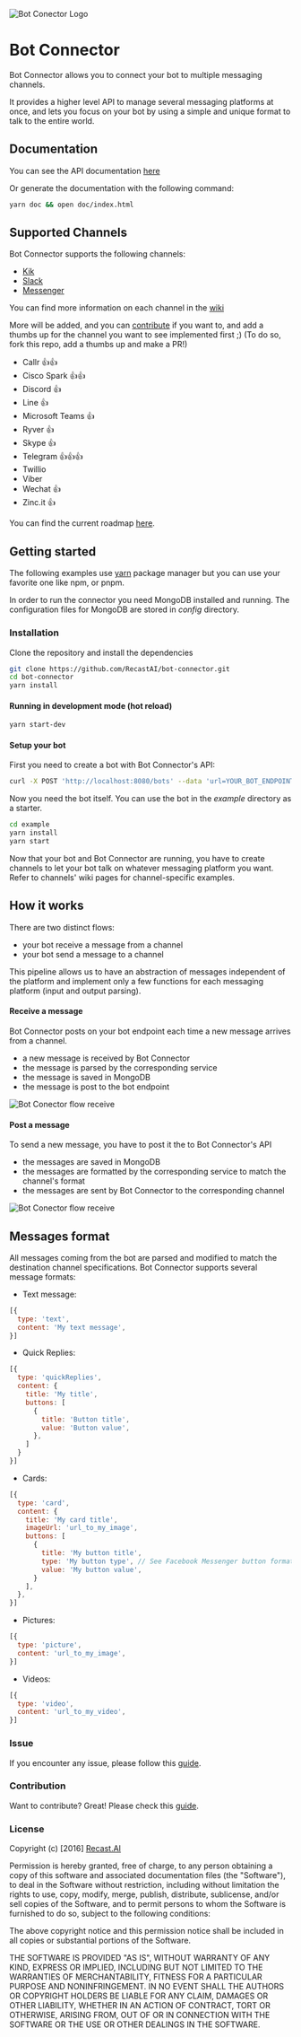 ![Bot Conector Logo](https://cdn.recast.ai/bot-connector/bot-connector-logo.png)

# Bot Connector

Bot Connector allows you to connect your bot to multiple messaging channels.

It provides a higher level API to manage several messaging platforms at once, and lets you focus on your bot by using a simple and unique format to talk to the entire world.

## Documentation

You can see the API documentation [here](https://recastai.github.io/bot-connector/)

Or generate the documentation with the following command:
```bash
yarn doc && open doc/index.html
```

## Supported Channels

Bot Connector supports the following channels:
* [Kik](https://github.com/RecastAI/bot-connector/wiki/Channel---Kik)
* [Slack](https://github.com/RecastAI/bot-connector/wiki/Channel---Slack)
* [Messenger](https://github.com/RecastAI/bot-connector/wiki/Channel---Messenger)

You can find more information on each channel in the [wiki](https://github.com/RecastAI/bot-connector/wiki)

More will be added, and you can [contribute](https://github.com/RecastAI/bot-connector/blob/master/CONTRIBUTING.md) if you want to, and add a thumbs up for the channel you want to see implemented first ;)
(To do so, fork this repo, add a thumbs up and make a PR!)

* Callr 👍👍
* Cisco Spark 👍👍
* Discord 👍
* Line 👍
* Microsoft Teams 👍
* Ryver 👍
* Skype 👍
* Telegram 👍👍👍
* Twillio
* Viber
* Wechat 👍
* Zinc.it 👍

You can find the current roadmap [here](https://github.com/RecastAI/bot-connector/projects/1).

## Getting started

The following examples use [yarn](https://github.com/yarnpkg/yarn) package manager but you can use your favorite one like npm, or pnpm.

In order to run the connector you need MongoDB installed and running. The configuration files for MongoDB are stored in *config* directory.

### Installation

Clone the repository and install the dependencies

```sh
git clone https://github.com/RecastAI/bot-connector.git
cd bot-connector
yarn install
```

#### Running in development mode (hot reload)

```bash
yarn start-dev
```

#### Setup your bot

First you need to create a bot with Bot Connector's API:
```sh
curl -X POST 'http://localhost:8080/bots' --data 'url=YOUR_BOT_ENDPOINT_URL'
```

Now you need the bot itself. You can use the bot in the *example* directory as a starter.
```bash
cd example
yarn install
yarn start
```

Now that your bot and Bot Connector are running, you have to create channels to let your bot talk on whatever messaging platform you want. Refer to channels' wiki pages for channel-specific examples.

## How it works

There are two distinct flows:
* your bot receive a message from a channel
* your bot send a message to a channel

This pipeline allows us to have an abstraction of messages independent of the platform and implement only a few functions for each messaging platform (input and output parsing).

#### Receive a message

Bot Connector posts on your bot endpoint each time a new message arrives from a channel.
* a new message is received by Bot Connector
* the message is parsed by the corresponding service
* the message is saved in MongoDB
* the message is post to the bot endpoint

![Bot Conector flow receive](https://cdn.recast.ai/bot-connector/flow-1.png)

#### Post a message

To send a new message, you have to post it the to Bot Connector's API
* the messages are saved in MongoDB
* the messages are formatted by the corresponding service to match the channel's format
* the messages are sent by Bot Connector to the corresponding channel

![Bot Conector flow receive](https://cdn.recast.ai/bot-connector/flow-2.png)

## Messages format

All messages coming from the bot are parsed and modified to match the destination channel specifications.
Bot Connector supports several message formats:

* Text message:

```javascript
[{
  type: 'text',
  content: 'My text message',
}]
```
* Quick Replies:

```javascript
[{
  type: 'quickReplies',
  content: {
    title: 'My title',
    buttons: [
      {
        title: 'Button title',
        value: 'Button value',
      },
    ]
  }
}]
```

* Cards:

```javascript
[{
  type: 'card',
  content: {
    title: 'My card title',
    imageUrl: 'url_to_my_image',
    buttons: [
      {
        title: 'My button title',
        type: 'My button type', // See Facebook Messenger button formats
        value: 'My button value',
      }
    ],
  },
}]
```

* Pictures:

```javascript
[{
  type: 'picture',
  content: 'url_to_my_image',
}]
```
* Videos:

```javascript
[{
  type: 'video',
  content: 'url_to_my_video',
}]
```

### Issue

If you encounter any issue, please follow this [guide](https://github.com/RecastAI/bot-connector/blob/master/ISSUE.md).

### Contribution

Want to contribute? Great! Please check this [guide](https://github.com/RecastAI/bot-connector/blob/master/CONTRIBUTING.md).

### License

Copyright (c) [2016] [Recast.AI](https://recast.ai)

Permission is hereby granted, free of charge, to any person obtaining a copy of this software and associated documentation files (the "Software"), to deal in the Software without restriction, including without limitation the rights to use, copy, modify, merge, publish, distribute, sublicense, and/or sell copies of the Software, and to permit persons to whom the Software is furnished to do so, subject to the following conditions:

The above copyright notice and this permission notice shall be included in all copies or substantial portions of the Software.

THE SOFTWARE IS PROVIDED "AS IS", WITHOUT WARRANTY OF ANY KIND, EXPRESS OR IMPLIED, INCLUDING BUT NOT LIMITED TO THE WARRANTIES OF MERCHANTABILITY, FITNESS FOR A PARTICULAR PURPOSE AND NONINFRINGEMENT. IN NO EVENT SHALL THE AUTHORS OR COPYRIGHT HOLDERS BE LIABLE FOR ANY CLAIM, DAMAGES OR OTHER LIABILITY, WHETHER IN AN ACTION OF CONTRACT, TORT OR OTHERWISE, ARISING FROM, OUT OF OR IN CONNECTION WITH THE SOFTWARE OR THE USE OR OTHER DEALINGS IN THE SOFTWARE.
